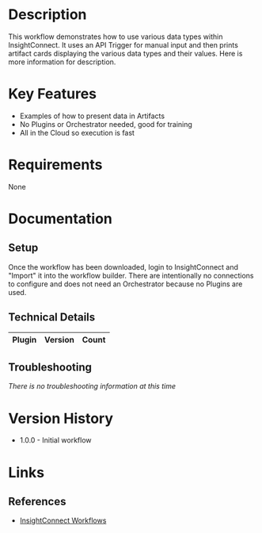 # Description

This workflow demonstrates how to use various data types within InsightConnect. It uses an API Trigger for manual input and then prints artifact cards displaying the various data types and their values. Here is more information for description.

# Key Features

* Examples of how to present data in Artifacts
* No Plugins or Orchestrator needed, good for training
* All in the Cloud so execution is fast

# Requirements

None

# Documentation

## Setup

Once the workflow has been downloaded, login to InsightConnect and "Import" it into the workflow builder. There are intentionally no connections to configure and does not need an Orchestrator because no Plugins are used.

## Technical Details

|Plugin|Version|Count|
|----|----|--------|

## Troubleshooting

_There is no troubleshooting information at this time_

# Version History

* 1.0.0 - Initial workflow

# Links

## References

* [InsightConnect Workflows](https://github.com/rapid7/insightconnect-workflows)
